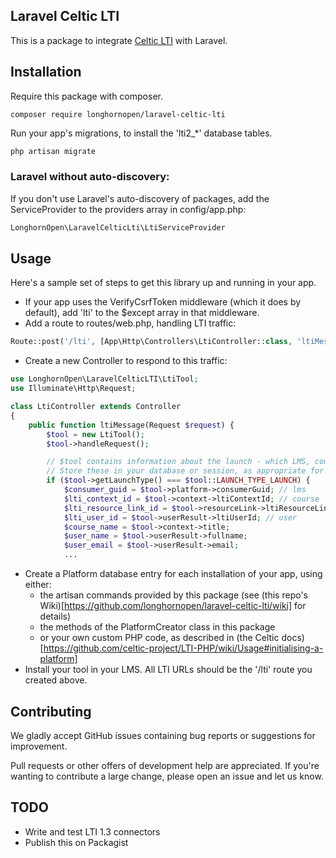 ## Laravel Celtic LTI

This is a package to integrate [Celtic LTI](https://github.com/celtic-project/LTI-PHP/) with Laravel.

## Installation

Require this package with composer.

```shell
composer require longhornopen/laravel-celtic-lti
```

Run your app's migrations, to install the 'lti2_*' database tables.

```php
php artisan migrate
```

### Laravel without auto-discovery:

If you don't use Laravel's auto-discovery of packages, add the ServiceProvider to the providers array in config/app.php:

```php
LonghornOpen\LaravelCelticLti\LtiServiceProvider
```

## Usage

Here's a sample set of steps to get this library up and running in your app.

* If your app uses the VerifyCsrfToken middleware (which it does by default), add 'lti' to the $except array in that middleware.
* Add a route to routes/web.php, handling LTI traffic: 
```php
Route::post('/lti', [App\Http\Controllers\LtiController::class, 'ltiMessage']);
```
* Create a new Controller to respond to this traffic: 
```php
use LonghornOpen\LaravelCelticLTI\LtiTool;
use Illuminate\Http\Request;

class LtiController extends Controller
{
    public function ltiMessage(Request $request) {
        $tool = new LtiTool();
        $tool->handleRequest();

        // $tool contains information about the launch - which LMS, course, placement, and user this corresponds to.
        // Store these in your database or session, as appropriate for your app.
        if ($tool->getLaunchType() === $tool::LAUNCH_TYPE_LAUNCH) {
            $consumer_guid = $tool->platform->consumerGuid; // lms
            $lti_context_id = $tool->context->ltiContextId; // course
            $lti_resource_link_id = $tool->resourceLink->ltiResourceLinkId; // placement
            $lti_user_id = $tool->userResult->ltiUserId; // user
            $course_name = $tool->context->title;
            $user_name = $tool->userResult->fullname;
            $user_email = $tool->userResult->email;
            ...
```
* Create a Platform database entry for each installation of your app, using either:
  * the artisan commands provided by this package (see (this repo's Wiki)[https://github.com/longhornopen/laravel-celtic-lti/wiki] for details)
  * the methods of the PlatformCreator class in this package
  * or your own custom PHP code, as described in (the Celtic docs)[https://github.com/celtic-project/LTI-PHP/wiki/Usage#initialising-a-platform]
* Install your tool in your LMS.  All LTI URLs should be the '/lti' route you created above.

## Contributing

We gladly accept GitHub issues containing bug reports or suggestions for improvement.

Pull requests or other offers of development help are appreciated.  If you're wanting to contribute a large change, please open an issue and let us know.

## TODO

* Write and test LTI 1.3 connectors
* Publish this on Packagist